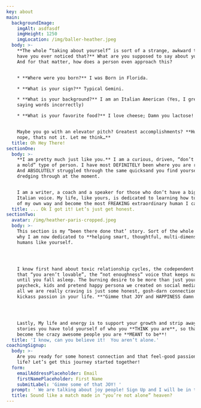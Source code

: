 ```yaml
---
key: about
main:
  backgroundImage:
    imgAlt: asdfasdf
    imgHeight: 1250
    imgLocation: /img/baller-heather.jpeg
  body: >-
    **The whole “taking about yourself” is sort of a strange, awkward thing,
    have you ever noticed that?** What are you supposed to say about yourself?
    And for that matter, how does a person even approach this?


    * **Where were you born?** I was Born in Florida.

    * **What is your sign?** Typical Gemini.

    * **What is your background?** I am an Italian American (Yes, I grew up
    saying words incorrectly)

    * **What is your favorite food?** I love cheese; Damn you lactose!


    Maybe you go with an elevator pitch? Greatest accomplishments? **Hummmmm,
    nope, thats not it. Let me think…**
  title: Oh Hey There!
sectionOne:
  body: >-
    **I am pretty much just like you.** I am a curious, driven, “don’t fit into
    a mold” type of person. I have most DEFINITELY been where you are right now.
    And ABSOLUTELY struggled through the same quicksand you find yourself
    dredging through at the moment. 


    I am a writer, a coach and a speaker for those who don’t have a big enough
    Italian voice. My life, like yours, is dedicated to learning how to get out
    of my own way and become the most FREAKING extraordinary human I can be.
  title: ... Ok I got it! Let’s just get honest.
sectionTwo:
  avatar: /img/heather-paris-cropped.jpeg
  body: >-
    This section is my “been there done that’ story. Sort of the whole reason
    why I am now dedicated to **helping smart, thoughtful, multi-dimensional**
    humans like yourself.  




    I know first hand about toxic relationship cycles, the codependent doubt
    that “you aren’t lovable”, the “not enoughness” voice that keeps nagging you
    until you fall asleep. The burning desire to be more than just your job,
    paycheck, kids and pretend happy persona we created on social media. Because
    all we are really craving is just some honest, gosh-darn connection and some
    kickass passion in your life. **"Gimme that JOY and HAPPINESS damn it!".**




    Lastly, My life and energy is to support your growth and strip away the
    stories you have told yourself of who you **THINK you are**, so that you can
    become the crazy awesome people you are **MEANT to be**!
  title: 'I know, can you believe it!  You aren’t alone.'
coachingSignup:
  body: >-
    Are you ready for some honest connection and that feel-good passion for
    life? Let’s get this journey started together!
  form:
    emailAddressPlaceholder: Email
    firstNamePlaceholder: First Name
    submitLabel: 'Gimme some of that JOY! '
  prompt: ' We are talking about joy people! Sign Up and I will be in touch in a snap to set up your first session! Talk with you soon.'
  title: Sound like a match made in "you’re not alone” heaven?
---
```


